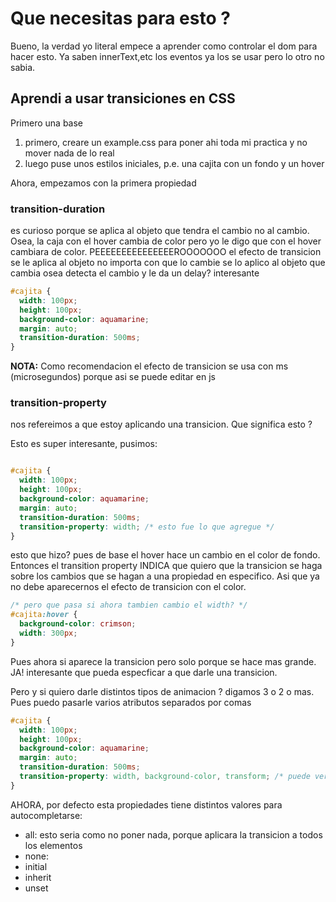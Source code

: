# Que necesitas para esto ?



Bueno, la verdad yo literal empece a aprender como controlar el dom para hacer esto. Ya saben innerText,etc los eventos ya los se usar pero lo otro no sabia.



## Aprendi a usar transiciones en CSS

Primero una base

1. primero, creare un example.css para poner ahi toda mi practica y no mover nada de lo real
2. luego puse unos estilos iniciales, p.e. una cajita con un fondo y un hover


Ahora, empezamos con la primera propiedad 

### transition-duration

es curioso porque se aplica al objeto que tendra el cambio no al cambio. Osea, la caja con el hover cambia de color pero yo le digo que con el hover cambiara de color. PEEEEEEEEEEEEEEEROOOOOOO el efecto de transicion se le aplica al objeto no importa con que lo cambie se lo aplico al objeto que cambia osea detecta el cambio y le da un delay? interesante

```css
#cajita {
  width: 100px;
  height: 100px;
  background-color: aquamarine;
  margin: auto;
  transition-duration: 500ms;
}
```

**NOTA:** Como recomendacion el efecto de transicion se usa con ms (microsegundos) porque asi se puede editar en js


### transition-property

nos refereimos a que estoy aplicando una transicion. Que significa esto ?

Esto es super interesante, pusimos:
```css

#cajita {
  width: 100px;
  height: 100px;
  background-color: aquamarine;
  margin: auto;
  transition-duration: 500ms;
  transition-property: width; /* esto fue lo que agregue */
}
```

esto que hizo? 
pues de base el hover hace un cambio en el color de fondo. Entonces el transition property INDICA que quiero que la transicion se haga sobre los cambios que se hagan a una propiedad en especifico.
Asi que ya no debe aparecernos el efecto de transicion con el color.

```css
/* pero que pasa si ahora tambien cambio el width? */
#cajita:hover {
  background-color: crimson;
  width: 300px;
}
```

Pues ahora si aparece la transicion pero solo porque se hace mas grande. JA! interesante que pueda especficar a que darle una transicion.

Pero y si quiero darle distintos tipos de animacion ? digamos 3 o 2 o mas. Pues puedo pasarle varios atributos separados por comas

```css
#cajita {
  width: 100px;
  height: 100px;
  background-color: aquamarine;
  margin: auto;
  transition-duration: 500ms;
  transition-property: width, background-color, transform; /* puede ver que aqui ya agregue varias propiedades en las que quiero una transicion */
}
```


AHORA, por defecto esta propiedades tiene distintos valores para autocompletarse:

- all: esto seria como no poner nada, porque aplicara la transicion a todos los elementos
- none: 
- initial
- inherit
- unset



















